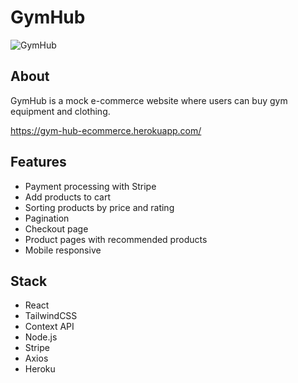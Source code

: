 # GymHub

![GymHub](https://www.jonathanfwong.com/assets/gymhub1.PNG "GymHub")

## About
GymHub is a mock e-commerce website where users can buy gym equipment and clothing.

https://gym-hub-ecommerce.herokuapp.com/

## Features
* Payment processing with Stripe
* Add products to cart
* Sorting products by price and rating
* Pagination
* Checkout page
* Product pages with recommended products
* Mobile responsive

## Stack
* React
* TailwindCSS
* Context API
* Node.js
* Stripe
* Axios
* Heroku


